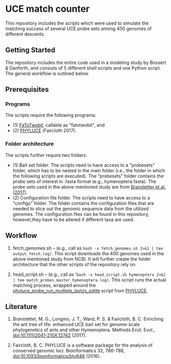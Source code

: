 # UCE match counter
This repository includes the scripts which were used to simulate the matching success of several UCE probe sets among 400 genomes of different descents.

## Getting Started
The repository includes the entire code used in a modeling study by Bossert & Danforth, and consists of 5 different shell scripts and one Python script. The general workflow is outlined below.

## Prerequisites
### Programs
The scripts require the following programs: 
* (1) [FaToTwobit](https://genome.ucsc.edu/goldenpath/help/blatSpec.html), callable as "fatotwobit", and 
* (2) [PHYLUCE](https://github.com/faircloth-lab/phyluce) (Faircloth 2017).

### Folder architecture
The scripts further require two folders: 
* (1) Bait set folder. The scripts need to have access to a "probesets" folder, which has to be nested in the main folder (i.e., the folder in which the following scripts are executed). The "probesets" folder contains the probe sets of interest in .fasta format (e.g., hymenoptera.fasta). The probe sets used in the above mentioned study are from [Branstetter et al. (2017)](http://onlinelibrary.wiley.com/doi/10.1111/2041-210X.12742/abstract). 
* (2) Configuration file folder. The scripts need to have access to a "configs" folder. The folder contains the configuration files that are needed to slice out the genomic sequence data from the utilized genomes. The configuration files can be found in this repository, however,they have to be altered if different taxa are used.

## Workflow 

1. fetch_genomes.sh – (e.g., call as ```bash -x fetch_genomes.sh 2>&1 | tee output_fetch.log)```. This script downloads the 400 genomes used in the above mentioned study from NCBI. It will further create the folder architecture that the other scripts of the repository rely on.
   
2. head_script.sh – (e.g., call as '```bash -x head_script.sh hymenoptera 2>&1 | tee match_probes_master_hymenoptera.log)```. This script runs the actual matching process, wrapped around the [phyluce_probe_run_multiple_lastzs_sqlite](https://github.com/faircloth-lab/phyluce/blob/master/bin/assembly/phyluce_assembly_match_contigs_to_probes) script from [PHYLUCE](https://github.com/faircloth-lab/phyluce).
   
## Literature

1. Branstetter, M. G., Longino, J. T., Ward, P. S. & Faircloth, B. C. Enriching the ant tree of life: enhanced UCE bait set for genome-scale phylogenetics of ants and other Hymenoptera. Methods Ecol. Evol., [doi:10.1111/2041-210X.12742](http://onlinelibrary.wiley.com/doi/10.1111/2041-210X.12742/abstract) (2017).

2. Faircloth, B. C. PHYLUCE is a software package for the analysis of conserved genomic loci. Bioinformatics 32, 786-788, [doi:10.1093/bioinformatics/btv646](https://academic.oup.com/bioinformatics/article-lookup/doi/10.1093/bioinformatics/btv646) (2016).
